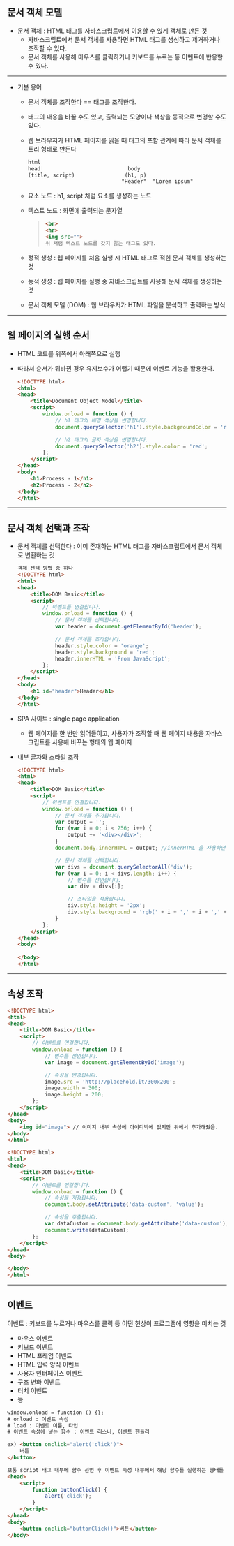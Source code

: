 ## 문서 객체 모델

- 문서 객체 : HTML 태그를 자바스크립트에서 이용할 수 있게 객체로 만든 것
  - 자바스크립트에서 문서 객체를 사용하면 HTML 태그를 생성하고 제거하거나 조작할 수 있다.
  - 문서 객체를 사용해 마우스를 클릭하거나 키보드를 누르는 등 이벤트에 반응할 수 있다.

---

- 기본 용어 

  - 문서 객체를 조작한다 == 태그를 조작한다.

  - 태그의 내용을 바꿀 수도 있고, 출력되는 모양이나 색상을 동적으로 변경할 수도 있다.

  - 웹 브라우저가 HTML 페이지를 읽을 때 태그의 포함 관계에 따라 문서 객체를 트리 형태로 만든다

    ```html
    html
    head                            body
    (title, script)				   (h1, p)
                                  "Header"  "Lorem ipsum"
    ```

  - 요소 노드 : h1, script 처럼 요소를 생성하는 노드

  - 텍스트 노드 : 화면에 출력되는 문자열

    > ```html
    > <br>
    > <hr>
    > <img src="">
    > 위 처럼 텍스트 노드를 갖지 않는 태그도 있따.
    > ```

  - 정적 생성 : 웹 페이지를 처음 실행 시 HTML 태그로 적힌 문서 객체를 생성하는 것

  - 동적 생성 : 웹 페이지를 실행 중 자바스크립트를 사용해 문서 객체를 생성하는 것

  - 문서 객체 모델 (DOM) : 웹 브라우저가 HTML 파일을 분석하고 출력하는 방식

---

## 웹 페이지의 실행 순서

- HTML 코드를 위쪽에서 아래쪽으로 실행

- 따라서 순서가 뒤바뀐 경우 유지보수가 어렵기 때문에 이벤트 기능을 활용한다.

  ```html
  <!DOCTYPE html>
  <html>
  <head>
      <title>Document Object Model</title>
      <script>
          window.onload = function () {
              // h1 태그의 배경 색상을 변경합니다.
              document.querySelector('h1').style.backgroundColor = 'red';
  
              // h2 태그의 글자 색상을 변경합니다.
              document.querySelector('h2').style.color = 'red';
          };
      </script>
  </head>
  <body>
      <h1>Process - 1</h1>
      <h2>Process - 2</h2>
  </body>
  </html>
  ```

---

## 문서 객체 선택과 조작

- 문서 객체를 선택한다 : 이미 존재하는 HTML 태그를 자바스크립트에서 문서 객체로 변환하는 것

  ```html
  객체 선택 방법 중 하나
  <!DOCTYPE html>
  <html>
  <head>
      <title>DOM Basic</title>
      <script>
          // 이벤트를 연결합니다.
          window.onload = function () {
              // 문서 객체를 선택합니다.
              var header = document.getElementById('header');
  
              // 문서 객체를 조작합니다.
              header.style.color = 'orange';
              header.style.background = 'red';
              header.innerHTML = 'From JavaScript';
          };
      </script>
  </head>
  <body>
      <h1 id="header">Header</h1>
  </body>
  </html>
  ```

- SPA 사이트 : single page application

  - 웹 페이지를 한 번만 읽어들이고, 사용자가 조작할 때 웹 페이지 내용을 자바스크립트를 사용해 바꾸는 형태의 웹 페이지

- 내부 글자와 스타일 조작

  ```html
  <!DOCTYPE html>
  <html>
  <head>
      <title>DOM Basic</title>
      <script>
          // 이벤트를 연결합니다.
          window.onload = function () {
              // 문서 객체를 추가합니다.
              var output = '';
              for (var i = 0; i < 256; i++) {
                  output += '<div></div>';
              }
              document.body.innerHTML = output; //innerHTML 을 사용하면 태그 적용
  
              // 문서 객체를 선택합니다.
              var divs = document.querySelectorAll('div');
              for (var i = 0; i < divs.length; i++) {
                  // 변수를 선언합니다.
                  var div = divs[i];
  
                  // 스타일을 적용합니다.
                  div.style.height = '2px';
                  div.style.background = 'rgb(' + i + ',' + i + ',' + i + ')';
              }
          };
      </script>
  </head>
  <body>
      
  </body>
  </html>
  
  ```

---

## 속성 조작

```html
<!DOCTYPE html>
<html>
<head>
    <title>DOM Basic</title>
    <script>
        // 이벤트를 연결합니다.
        window.onload = function () {
            // 변수를 선언합니다.
            var image = document.getElementById('image');

            // 속성을 변경합니다.
            image.src = 'http://placehold.it/300x200';
            image.width = 300;
            image.height = 200;
        };
    </script>
</head>
<body>
    <img id="image"> // 이미지 내부 속성에 아이디밖에 없지만 위에서 추가해줬음.
</body>
</html>

```

```html
<!DOCTYPE html>
<html>
<head>
    <title>DOM Basic</title>
    <script>
        // 이벤트를 연결합니다.
        window.onload = function () {
            // 속성을 지정합니다.
            document.body.setAttribute('data-custom', 'value');

            // 속성을 추출합니다.
            var dataCustom = document.body.getAttribute('data-custom');
            document.write(dataCustom);
        };
    </script>
</head>
<body>

</body>
</html>

```

---

## 이벤트

이벤트 : 키보드를 누르거나 마우스를 클릭 등 어떤 현상이 프로그램에 영향을 미치는 것

- 마우스 이벤트
- 키보드 이벤트
- HTML 프레임 이벤트
- HTML 입력 양식 이벤트
- 사용자 인터페이스 이벤트
- 구조 변화 이벤트
- 터치 이벤트
- 등

```html
window.onload = function () {};
# onload : 이벤트 속성
# load : 이벤트 이름, 타입
# 이벤트 속성에 넣는 함수 : 이벤트 리스너, 이벤트 핸들러

ex) <button onclick="alert('click')">
    버튼
</button>

보통 script 태그 내부에 함수 선언 후 이벤트 속성 내부에서 해당 함수를 실행하는 형태를 취한다.
<head>
    <script>
        function buttonClick() {
            alert('click');
        }
    </script>
</head>
<body>
    <button onclick="buttonClick()">버튼</button>
</body>
```

